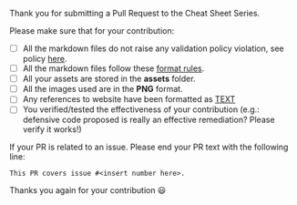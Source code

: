 Thank you for submitting a Pull Request to the Cheat Sheet Series. 

Please make sure that for your contribution:

- [ ] All the markdown files do not raise any validation policy violation, see policy [here](https://github.com/OWASP/CheatSheetSeries#editor--validation-policy).
- [ ] All the markdown files follow these [format rules](https://github.com/OWASP/CheatSheetSeries#conversion-rules).
- [ ] All your assets are stored in the **assets** folder.
- [ ] All the images used are in the **PNG** format.
- [ ] Any references to website have been formatted as [TEXT](URL)
- [ ] You verified/tested the effectiveness of your contribution (e.g.: defensive code proposed is really an effective remediation? Please verify it works!)

If your PR is related to an issue. Please end your PR text with the following line:

```
This PR covers issue #<insert number here>.
```

Thanks you again for your contribution :smiley: